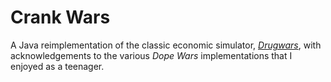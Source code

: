 # Crank Wars

A Java reimplementation of the classic economic simulator, *[Drugwars](https://en.wikipedia.org/wiki/Drugwars)*, 
with acknowledgements to the various *Dope Wars* implementations that I enjoyed as a teenager.